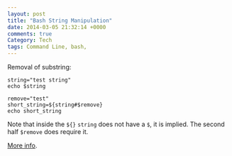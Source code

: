 ```yaml
---
layout: post
title: "Bash String Manipulation"
date: 2014-03-05 21:32:14 +0000
comments: true
Category: Tech
tags: Command Line, bash,
---
```

Removal of substring:

    string="test string"
    echo $string

    remove="test"
    short_string=${string#$remove}
    echo short_string

Note that inside the `${}` `string` does not have a `$`, it is implied.
The second half `$remove` does require it. 

[More info](http://tldp.org/LDP/abs/html/string-manipulation.html).

